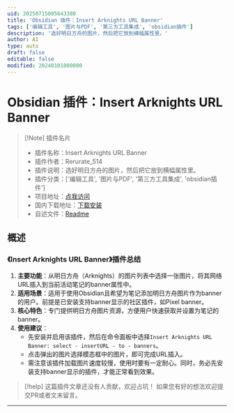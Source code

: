 ```yaml
---
uid: 20250715005643380
title: 'Obsidian 插件：Insert Arknights URL Banner'
tags: ['编辑工具', '图片与PDF', '第三方工具集成', 'obsidian插件']
description: '选好明日方舟的图片，然后把它放到横幅属性里。'
author: AI
type: auto
draft: false
editable: false
modified: 20240101000000
---
```


# Obsidian 插件：Insert Arknights URL Banner

> [!Note] 插件名片
> - 插件名称：Insert Arknights URL Banner
> - 插件作者：Rerurate_514
> - 插件说明：选好明日方舟的图片，然后把它放到横幅属性里。
> - 插件分类：['编辑工具', '图片与PDF', '第三方工具集成', 'obsidian插件']
> - 项目地址：[点我访问](https://github.com/Rerurate514/insert_ArknightsURL_banners)
> - 国内下载地址：[下载安装](https://pkmer.cn/products/plugin/pluginMarket/?insert-arknights-url-banner)
> - 自述文件：[Readme](https://ghproxy.net/https://raw.githubusercontent.com/Rerurate514/insert_ArknightsURL_banners/master/README.md)



## 概述

### 《Insert Arknights URL Banner》插件总结
1. **主要功能**：从明日方舟（Arknights）的图片列表中选择一张图片，将其网络URL插入到当前活动笔记的banner属性中。
2. **适用场景**：适用于使用Obsidian且希望为笔记添加明日方舟图片作为banner的用户。前提是已安装支持banner显示的社区插件，如Pixel banner。
3. **核心特色**：专门提供明日方舟图片资源，方便用户快速获取并设置为笔记的banner。
4. **使用建议**：
    - 先安装并启用该插件，然后在命令面板中选择`Insert Arknights URL Banner: select - insertURL - to - banners`。
    - 点击弹出的图片选择模态框中的图片，即可完成URL插入。
    - 需注意该插件加载图片速度较慢，使用时要有一定耐心。同时，务必先安装支持banner显示的插件，才能正常看到效果。


> [!help] 
> 这篇插件文章还没有人贡献，欢迎占坑！
> 如果您有好的想法欢迎提交PR或者文末留言。
> 

---


